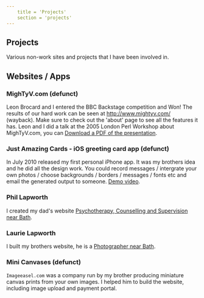 ```yaml
---
	title = 'Projects'
	section = 'projects'
---
```


## Projects
	
Various non-work sites and projects that I have been involved in.

## Websites / Apps


### MighTyV.com (defunct)
	
Leon Brocard and I entered the BBC Backstage competition and Won!
The results of our hard work can be seen at <a href="https://web.archive.org/web/20140215235448/http://www.mightyv.com/">http://www.mightyv.com/ (wayback)</a>. Make sure to check out the 'about' page to see all the features it has. Leon and I did a talk at the 2005 London Perl Workshop about MighTyV.com,
you can <a href="mightyv.pdf">Download a PDF of the presentation</a>.

### Just Amazing Cards - iOS greeting card app (defunct)

In July 2010 released my first personal iPhone app. It was my brothers idea and he did all the design work. You could record messages / intergrate your own photos / choose
backgrounds / borders / messages / fonts etc and email the generated output to someone. [Demo video](https://www.youtube.com/watch?v=sCfh85Mxk1Q).

### Phil Lapworth
	
I created my dad's website <a href="http://www.murhill.com/">Psychotherapy, Counselling and Supervision near Bath</a>.

### Laurie Lapworth
	
I built my brothers website, he is a <a href="http://www.laurielapworth.com/">Photographer near Bath</a>.

### Mini Canvases (defunct)

`Imageeasel.com` was a company run by my brother producing miniature canvas prints from your own images. I helped him to build the website, including image upload and payment portal.

